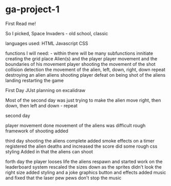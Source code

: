 # ga-project-1

First Read me!

So I picked, Space Invaders - old school, classic

languages used:
HTML
Javascript
CSS


functions I will need: - within there will be many subfunctions
innitiate
creating the grid
place Alien(s) and the player
player movement and the boundaries of his movement
player shooting
the movement of the shot
collision detection
the movement of the alien, left, down, right, down repeat
destroying an alien
aliens shooting
player defeat on being shot of the aliens landing
restarting the game


First Day
JUst planning on excalidraw

Most of the second day was just trying to make the alien move right, then down, then left and down - repeat

second day

player movement done
movement of the aliens was difficult
rough framework of shooting added


third day
shooting the aliens complete
added smoke effects on a timer
registered the alien deaths and increased the score
did some rough css styling
Added in that the aliens can shoot

forth day
the player looses life
the aliens respawn
and started work on the leaderboard system
rescaled the sizes down as the sprites didn't look the right size
added styling and a joke graphics button and effects
added music and fixed that the laser pew pews don't stop the music